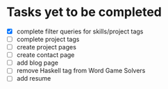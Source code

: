 # Tasks yet to be completed

- [x] complete filter queries for skills/project tags
- [ ] complete project tags
- [ ] create project pages
- [ ] create contact page
- [ ] add blog page
- [ ] remove Haskell tag from Word Game Solvers
- [ ] add resume